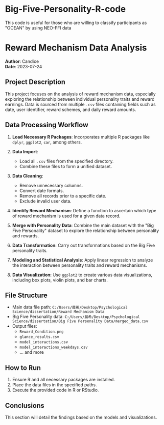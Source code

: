 # Big-Five-Personality-R-code
This code is useful for those who are willing to classify participants as "OCEAN" by using NEO-FFI data

# Reward Mechanism Data Analysis

**Author**: Candice  
**Date**: 2023-07-24

## Project Description

This project focuses on the analysis of reward mechanism data, especially exploring the relationship between individual personality traits and reward earnings. Data is sourced from multiple `.csv` files containing fields such as date, user identifier, reward schemes, and daily reward amounts.

## Data Processing Workflow

1. **Load Necessary R Packages**: Incorporates multiple R packages like `dplyr`, `ggplot2`, `car`, among others.
  
2. **Data Import**:
    - Load all `.csv` files from the specified directory.
    - Combine these files to form a unified dataset.
  
3. **Data Cleaning**:
    - Remove unnecessary columns.
    - Convert date formats.
    - Remove all records prior to a specific date.
    - Exclude invalid user data.
  
4. **Identify Reward Mechanism**: Define a function to ascertain which type of reward mechanism is used for a given data record.

5. **Merge with Personality Data**: Combine the main dataset with the "Big Five Personality" dataset to explore the relationship between personality and rewards.

6. **Data Transformation**: Carry out transformations based on the Big Five personality traits.

7. **Modeling and Statistical Analysis**: Apply linear regression to analyze the interaction between personality traits and reward mechanisms.

8. **Data Visualization**: Use `ggplot2` to create various data visualizations, including box plots, violin plots, and bar charts.

## File Structure

- Main data file path: `C:/Users/晨希/Desktop/Psychological Science/dissertation/Reward Mechanism Data`
- Big Five Personality data: `C:/Users/晨希/Desktop/Psychological Science/dissertation/Big Five Personality Data/merged_data.csv`
- Output files:
  - `Reward_Condition.png`
  - `glance_results.csv`
  - `model_interactions.csv`
  - `model_interactions_weekdays.csv`
  - ... and more
  
## How to Run

1. Ensure R and all necessary packages are installed.
2. Place the data files in the specified paths.
3. Execute the provided code in R or RStudio.

## Conclusions

This section will detail the findings based on the models and visualizations.
